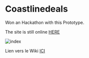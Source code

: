 # Coastlinedeals

Won an Hackathon with this Prototype.

The site is still online [HERE](http://www.coastlinedeals.com)

![index](https://github.com/Just1B/Coastlinedeals/raw/master/screens/index.png)

Lien vers le Wiki [ICI](https://github.com/simplon-boulogne/workshop-twig/wiki/1---Introduction)
